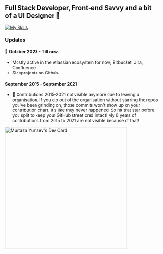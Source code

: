 ## Full Stack Developer, Front-end Savvy and a bit of a UI Designer 👋

[![My Skills](https://skillicons.dev/icons?i=js,vue,next,nuxt,typescript,css,scss,tailwind,bootstrap,jquery,php,laravel,html,mysql,figma,vscode,vite,git&theme=dark&perline=9)](https://skillicons.dev)

### Updates

#### 🔭 October 2023 - Till now. 
- Mostly active in the Atlassian ecosystem for now; Bitbucket, Jira, Confluence.
- Sideprojects on Github.
  
#### September 2015 -  September 2021
- 📌 Contributions 2015-2021 not visible anymore due to leaving a organisation. If you dip out of the organisation without starring the repos you've been grinding on, those commits won't show up on your contribution chart. It's like they never happened. So hit that star before you split to keep your GitHub street cred intact! My 6 years of contributions from 2015 to 2021 are not visible because of that!

<a href="https://app.daily.dev/Myurtsev"><img src="https://api.daily.dev/devcards/af066285a52d4998a17cabd204f485f6.png?r=dy1" width="400" alt="Murtaza Yurtsev's Dev Card"/></a>
